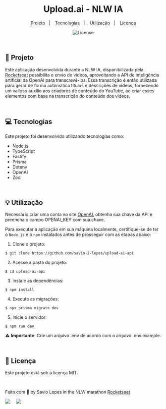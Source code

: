 <h1 align="center" style="text-align: center;">
  Upload.ai - NLW IA
</h1>

<p align="center">
  <a href="#project">Projeto</a>   |   
  <a href="#technologies">Tecnologias</a>   |   
  <a href="#usage">Utilização</a>   |   
  <a href="#license">Licença</a>
</p>

<p align="center">
  <img alt="License" src="https://img.shields.io/static/v1?label=license&message=MIT&color=49AA26&labelColor=000000">
</p>

<br>

<h2 id="project">📁 Projeto </h2>

Este aplicação desenvolvida durante a NLW IA, disponibilizada pela [Rocketseat](https://www.rocketseat.com.br) possibilita o envio de vídeos, aproveitando a API de inteligência artificial da OpenAI para transcrevê-los. Essa transcrição é então utilizada para gerar de forma automática títulos e descrições de vídeos, fornecendo um valioso auxílio aos criadores de conteúdo do YouTube, ao criar esses elementos com base na transcrição do conteúdo dos vídeos.

<br>

<h2 id="technologies">💻 Tecnologias </h2>

Este projeto foi desenvolvido utilizando tecnologias como:

- Node.js
- TypeScript
- Fastify
- Prisma
- Dotenv
- OpenAI
- Zod

<br>

<h2 id="`usage`">💡 Utilização</h2>

Necessário criar uma conta no site [OpenAI](https://openai.com/), obtenha sua chave da API e preencha o campo OPENAI_KEY com sua chave.

Para executar a aplicação em sua máquina localmente, certifique-se de ter o `Node.js` e o `npm` instalados antes de prosseguir com as etapas abaixo:

1. Clone o projeto:

```
$ git clone https://github.com/savio-2-lopes/upload-ai-api
```

2. Acesse a pasta do projeto:

```
$ cd upload-ai-api
```

3. Instale as dependências:

```
$ npm install
```

4. Execute as migrações:

```
$ npx prisma migrate dev
```

5. Inicie o servidor:

```
$ npm run dev
```

⚠️ **Importante**: Crie um arquivo .env de acordo com o arquivo .env.example.


<br>


<h2 id="license">📝 Licença</h2>

Este projeto está sob a licença MIT.


<br>

Feito com 💜 by Savio Lopes in the NLW marathon [Rocketseat](https://www.rocketseat.com.br)

<div style="display: flex;">
  <a href="https://www.linkedin.com/in/savio-lopes/" target="_blank"><img src="https://img.shields.io/badge/-LinkedIn-%230077B5?style=for-the-badge&logo=linkedin&logoColor=white" style="margin-right: 2vw" target="_blank"></a>
  <a href="mailto:savioaugulopes@gmail.com"><img src="https://img.shields.io/badge/-Gmail-%23333?style=for-the-badge&logo=gmail&logoColor=white" style="margin-right: 2vw" target="_blank"></a>
</div>
